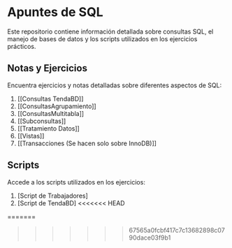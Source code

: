 
# Apuntes de SQL

Este repositorio contiene información detallada sobre consultas SQL, el manejo de bases de datos y los scripts utilizados en los ejercicios prácticos.

## Notas y Ejercicios

Encuentra ejercicios y notas detalladas sobre diferentes aspectos de SQL:

1. [[Consultas TendaBD]]
2. [[ConsultasAgrupamiento]]
3. [[ConsultasMultitabla]]
4. [[Subconsultas]]
5. [[Tratamiento Datos]] 
6. [[Vistas]]
7. [[Transacciones (Se hacen solo sobre InnoDB)]]

## Scripts

Accede a los scripts utilizados en los ejercicios:

1. [Script de Trabajadores]
2. [Script de TendaBD]
<<<<<<< HEAD

=======
>>>>>>> 67565a0fcbf417c7c13682898c0790dace03f9b1
